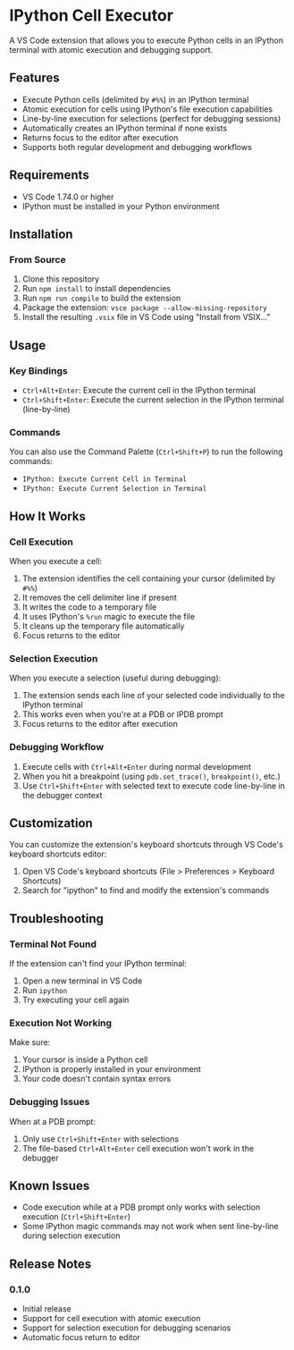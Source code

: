 # IPython Cell Executor

A VS Code extension that allows you to execute Python cells in an IPython terminal with atomic execution and debugging support.

## Features

- Execute Python cells (delimited by `#%%`) in an IPython terminal
- Atomic execution for cells using IPython's file execution capabilities
- Line-by-line execution for selections (perfect for debugging sessions)
- Automatically creates an IPython terminal if none exists
- Returns focus to the editor after execution
- Supports both regular development and debugging workflows

## Requirements

- VS Code 1.74.0 or higher
- IPython must be installed in your Python environment

## Installation

### From Source

1. Clone this repository
2. Run `npm install` to install dependencies
3. Run `npm run compile` to build the extension
4. Package the extension: `vsce package --allow-missing-repository`
5. Install the resulting `.vsix` file in VS Code using "Install from VSIX..."

## Usage

### Key Bindings

- `Ctrl+Alt+Enter`: Execute the current cell in the IPython terminal
- `Ctrl+Shift+Enter`: Execute the current selection in the IPython terminal (line-by-line)

### Commands

You can also use the Command Palette (`Ctrl+Shift+P`) to run the following commands:

- `IPython: Execute Current Cell in Terminal`
- `IPython: Execute Current Selection in Terminal`

## How It Works

### Cell Execution

When you execute a cell:

1. The extension identifies the cell containing your cursor (delimited by `#%%`)
2. It removes the cell delimiter line if present
3. It writes the code to a temporary file
4. It uses IPython's `%run` magic to execute the file
5. It cleans up the temporary file automatically
6. Focus returns to the editor

### Selection Execution

When you execute a selection (useful during debugging):

1. The extension sends each line of your selected code individually to the IPython terminal
2. This works even when you're at a PDB or IPDB prompt
3. Focus returns to the editor after execution

### Debugging Workflow

1. Execute cells with `Ctrl+Alt+Enter` during normal development
2. When you hit a breakpoint (using `pdb.set_trace()`, `breakpoint()`, etc.)
3. Use `Ctrl+Shift+Enter` with selected text to execute code line-by-line in the debugger context

## Customization

You can customize the extension's keyboard shortcuts through VS Code's keyboard shortcuts editor:
1. Open VS Code's keyboard shortcuts (File > Preferences > Keyboard Shortcuts)
2. Search for "ipython" to find and modify the extension's commands

## Troubleshooting

### Terminal Not Found

If the extension can't find your IPython terminal:

1. Open a new terminal in VS Code
2. Run `ipython`
3. Try executing your cell again

### Execution Not Working

Make sure:

1. Your cursor is inside a Python cell
2. IPython is properly installed in your environment
3. Your code doesn't contain syntax errors

### Debugging Issues

When at a PDB prompt:
1. Only use `Ctrl+Shift+Enter` with selections
2. The file-based `Ctrl+Alt+Enter` cell execution won't work in the debugger

## Known Issues

- Code execution while at a PDB prompt only works with selection execution (`Ctrl+Shift+Enter`)
- Some IPython magic commands may not work when sent line-by-line during selection execution

## Release Notes

### 0.1.0

- Initial release
- Support for cell execution with atomic execution
- Support for selection execution for debugging scenarios
- Automatic focus return to editor